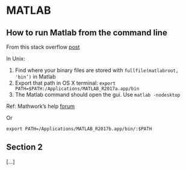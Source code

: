 MATLAB
=======

How to run Matlab from the command line
---------

From this stack overflow [post](https://stackoverflow.com/questions/6657005/matlab-running-an-m-file-from-command-line)

In Unix: 
1. Find where your binary files are stored with `fullfile(matlabroot, 'bin’)` in Matlab
2. Export that path in OS X terminal: `export PATH=$PATH:/Applications/MATLAB_R2017a.app/bin`
3. The Matlab command should open the gui. Use  `matlab -nodesktop`

Ref: Mathwork’s help [forum](https://www.mathworks.com/matlabcentral/answers/16407-can-i-use-matlab-from-the-terminal-command-line-in-os-x)

Or 

`export PATH=/Applications/MATLAB_R2017b.app/bin/:$PATH`


Section 2
---------
[...]
